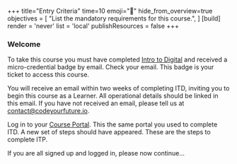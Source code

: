 +++
title="Entry Criteria"
time=10
emoji="🎯"
hide_from_overview=true
objectives = [
  "List the mandatory requirements for this course.",
]
[build]
  render = 'never'
  list = 'local'
  publishResources = false
+++

### Welcome

To take this course you must have completed [Intro to Digital](https://itd.codeyourfuture.io) and received a micro-credential badge by email. Check your email. This badge is your ticket to access this course.

You will receive an email within two weeks of completing ITD, inviting you to begin this course as a Learner. All operational details should be linked in this email. If you have not received an email, please tell us at contact@codeyourfuture.io.

Log in to your [Course Portal](https://application-process.codeyourfuture.io/). This the same portal you used to complete ITD. A new set of steps should have appeared. These are the steps to complete ITP.

If you are all signed up and logged in, please now continue...
